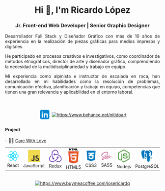 <h1 align="center">Hi 👋, I'm Ricardo López</h1>
<h3 align="center">Jr. Front-end Web Developer | Senior Graphic Designer
</h3>

<p align="justify">Desarrollador Full Stack y Diseñador Gráfico con más de 10 años de experiencia en la realización de piezas gráficas para medios impresos y digitales.</p>
<p align="justify">He participado en procesos creativos e investigativos, como coordinador de métodos etnográficos, director de arte y diseñador gráfico, comprendiendo la necesidad de la multidisciplinariedad y trabajo en equipo.
</p>
<p align="justify">Mi experiencia como alpinista e instructor de escalada en roca, han desarrollado en mi habilidades como la resolución de problemas, comunicación efectiva, planificación y trabajo en equipo, competencias que tienen una gran relevancia y aplicabilidad en el entorno laboral.
</p>
<br>
<p align="center">
<a href="https://www.linkedin.com/in/josericardolopezsierra/" target="blank"><img align="center" src="./assets/linkedin.svg" alt="https://www.linkedin.com/in/josericardolopezsierra/"  width="40" /></a>
<a href="https://www.behance.net/nitidoart" target="blank"><img align="center" src="https://www.adobe.com/content/dam/shared/images/product-icons/svg/behance.svg" alt="https://www.behance.net/nitidoart"  width="40" /></a>
</p>

<h4>Project</h4>
- 👨‍💻 <a href="https://proyecto-final-front-ashy.vercel.app" target="blank">Care With Love</a>





<br>
<table align="center">
  <tr>
    <td align="center" width="100">
      <img src="./assets/react.png" width="50" alt="React" />
      <br>React
    </td>
    <td align="center" width="100">
      <img src="https://raw.githubusercontent.com/devicons/devicon/master/icons/javascript/javascript-original.svg" width="40"  alt="JavaScript" />
      <br>JavaScript
    </td>
    <td align="center" width="100">
      <img src="https://raw.githubusercontent.com/devicons/devicon/master/icons/redux/redux-original.svg" alt="Redux" width="50" />
      <br>Redux
    </td>
    <td align="center" width="100">
      <img src="https://raw.githubusercontent.com/devicons/devicon/master/icons/html5/html5-original-wordmark.svg" alt="HTML5" width="50" />
      <br>HTML5
    </td>
    <td align="center" width="100">
      <img src="./assets/CSS.png" alt="CSS3" width="50" />
      <br>CSS3
    </td>
    <td align="center" width="100">
      <img src="https://raw.githubusercontent.com/devicons/devicon/master/icons/sass/sass-original.svg" alt="SASS" width="50"/>
      <br>SASS
    </td>
    <td align="center" width="100">
      <img src="./assets/js.png" width="50" alt="Nodejs" />
      <br>Nodejs
    </td>
    <td align="center" width="100">
      <img src="./assets/postgresql.svg" width="45" alt="PostgreSQL" />
      <br>PostgreSQL
    </td>
    <td align="center" width="100">
      <img src="./assets/express-w.svg" width="50" alt="ExpressJs" />
    </td>
    <td align="center" width="100">
      <img src="https://www.adobe.com/content/dam/shared/images/product-icons/svg/illustrator.svg" width="40" alt="Illustrator" />
      <br>Illustrator
    </td>
    <td align="center" width="100">
      <img src="https://www.adobe.com/content/dam/shared/images/product-icons/svg/photoshop.svg" width="40" alt="Photoshop" />
      <br>Photoshop
    </td>
    <td align="center" width="100">
      <img src="https://www.adobe.com/content/dam/shared/images/product-icons/svg/indesign.svg" width="40" alt="Photoshop" />
      <br>Indesign
    </td>
    <td align="center" width="100">
      <img src="https://www.adobe.com/content/dam/shared/images/product-icons/svg/premiere.svg" width="40" alt="Photoshop" />
      <br>PremierPro
    </td>
    <td align="center" width="100">
      <img src="https://www.vectorlogo.zone/logos/figma/figma-icon.svg" width="50" alt="Figma" />
      <br>Figma
    </td>
  </tr>
</table>

<br>

<div align="center"><a href="https://www.buymeacoffee.com/https://www.buymeacoffee.com/josericardq"> <img src="https://cdn.buymeacoffee.com/buttons/v2/default-yellow.png" height="50" width="210" alt="https://www.buymeacoffee.com/josericardq" /></a></div>

